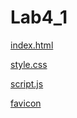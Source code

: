 # Lab4_1

[index.html](/4_1/index.html)

[style.css](/4_1/style.css)

[script.js](/4_1/script.js)

[favicon](/4_1/favicon.ico)
